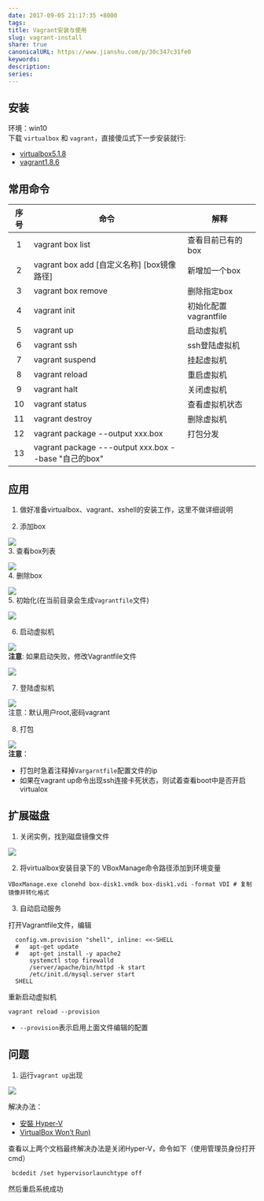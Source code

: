```yaml
---  
date: 2017-09-05 21:17:35 +8000  
tags:   
title: Vagrant安装与使用  
slug: vagrant-install  
share: true  
canonicalURL: https://www.jianshu.com/p/30c347c31fe0  
keywords:   
description:   
series:   
---  
```

  
## 安装  
环境：win10  
下载 `virtualbox` 和 `vagrant`，直接傻瓜式下一步安装就行:  
* [virtualbox5.1.8](https://www.virtualbox.org/wiki/Download_Old_Builds_5_1)  
* [vagrant1.8.6](https://releases.hashicorp.com/vagrant/1.8.6/)  
  
## 常用命令  
  
|序号|命令|解释|  
|:---:|------|----------|  
|1|vagrant box list|查看目前已有的box|  
|2|vagrant box add [自定义名称] [box镜像路径]|新增加一个box|  
|3|vagrant box remove|删除指定box|  
|4|vagrant init|初始化配置vagrantfile|  
|5|vagrant up|启动虚拟机|  
|6|vagrant ssh|ssh登陆虚拟机|  
|7|vagrant suspend|挂起虚拟机|  
|8|vagrant reload|重启虚拟机|  
|9|vagrant halt|关闭虚拟机|  
|10|vagrant status|查看虚拟机状态|  
|11|vagrant destroy|删除虚拟机|  
|12|vagrant package --output xxx.box|打包分发|  
|13|vagrant package ---output xxx.box --base "自己的box"||  
  
## 应用  
1. 做好准备virtualbox、vagrant、xshell的安装工作，这里不做详细说明  
  
2. 添加box  
  
![](/images/20231208091267.webp)  
3. 查看box列表  
  
![](/images/20231208091273no1.webp)  
4. 删除box  
  
![](/images/20231208091282.webp)  
5. 初始化(在当前目录会生成`Vagrantfile`文件)  
  
![](/images/20231208091289.webp)  
  
6. 启动虚拟机  
  
![](/images/20231208091296.webp)  
**注意**: 如果启动失败，修改Vagrantfile文件  
  
![](/images/20231208091203.webp)  
  
7.  登陆虚拟机  
  
![](/images/20231208091210no1.webp)  
注意：默认用户root,密码vagrant  
  
8. 打包  
  
![](/images/20231208091217.webp)  
**注意**：  
* 打包时急着注释掉`Vargarntfile`配置文件的ip  
* 如果在vagrant up命令出现ssh连接卡死状态，则试着查看boot中是否开启 virtualox  
  
## 扩展磁盘  
  
1. 关闭实例，找到磁盘镜像文件  
  
![](/images/20231208091224no1.webp)  
  
2. 将virtualbox安装目录下的 VBoxManage命令路径添加到环境变量  
  
```  
VBoxManage.exe clonehd box-disk1.vmdk box-disk1.vdi -format VDI # 复制镜像并转化格式  
```  
  
3. 自动启动服务  
  
打开Vagrantfile文件，编辑  
```  
  config.vm.provision "shell", inline: <<-SHELL  
  #   apt-get update  
  #   apt-get install -y apache2  
      systemctl stop firewalld  
      /server/apache/bin/httpd -k start    
      /etc/init.d/mysql.server start  
  SHELL  
```  
重新启动虚拟机  
```  
vagrant reload --provision  
```  
* `--provision`表示启用上面文件编辑的配置  
  
  
  
## 问题  
  
1. 运行`vagrant up`出现  
  
![](/images/20231208091232.webp)  
  
解决办法：  
* [安裝 Hyper-V](https://docs.microsoft.com/zh-tw/virtualization/hyper-v-on-windows/quick-start/enable-hyper-v)  
* [VirtualBox Won’t Run)](https://discuss.erpnext.com/t/virtualbox-wont-run-raw-mode-unavailable-courtesy-of-hyper-v/34541)  
  
查看以上两个文档最终解决办法是关闭Hyper-V，命令如下（使用管理员身份打开cmd）  
```  
 bcdedit /set hypervisorlaunchtype off  
```  
然后重启系统成功  
  
